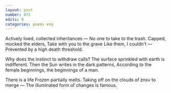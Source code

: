```yaml
---
layout: post
number: 471
edits: 8
categories: poems eng
---
```


Actively lived, collected inheritances —
No one to take to the trash.
Capped, mocked the elders,
Take with you to the grave
Like them, I couldn't —
Prevented by a high death threshold.

Why does the instinct to withdraw calls?
The surface sprinkled with earth is indifferent.
Then the Sun writes in the dark patterns,
According to the female beginnings, the beginnings of a man.

There is a life
Frozen partially melts.
Taking off on the clouds of znsv to merge —
The illuminated form of changes is famous.
